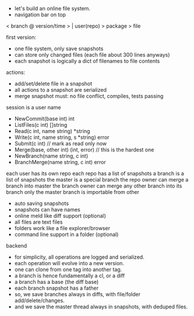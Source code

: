 - let's build an online file system.
- navigation bar on top

< branch @ version/time > | user(repo) > package > file

first version:
- one file system, only save snapshots
- can store only changed files (each file about 300 lines anyways)
- each snapshot is logically a dict of filenames to file contents

actions:
- add/set/delete file in a snapshot
- all actions to a snapshot are serialized
- merge snapshot must: no file conflict, compiles, tests passing

session is a user name
- NewCommit(base int) int
- ListFiles(c int) []string
- Read(c int, name string) *string
- Write(c int, name string, s *string) error
- Submit(c int) // mark as read only now
- Merge(base, other int) (int, error) // this is the hardest one
- NewBranch(name string, c int)
- BranchMerge(name string, c int) error

each user has its own repo
each repo has a list of snapshots
a branch is a list of snapshots
the master is a special branch
the repo owner can merge a branch into master
the branch owner can merge any other branch into its branch
only the master branch is importable from other 

- auto saving snapshots
- snapshots can have names
- online meld like diff support (optional)
- all files are text files
- folders work like a file explorer/browser
- command line support in a folder (optional)

backend
- for simplicity, all operations are logged and serialized.
- each operation will evolve into a new version.
- one can clone from one tag into another tag.
- a branch is hence fundamentally a cl, or a diff
- a branch has a base (the diff base)
- each branch snapshot has a father
- so, we save branches always in diffs, with file/folder add/delete/changes.
- and we save the master thread always in snapshots, with deduped files.

